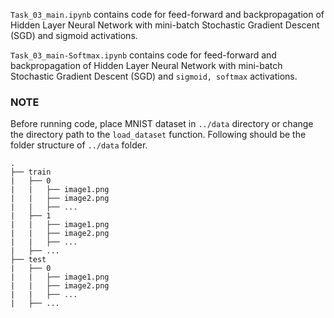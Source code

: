 `Task_03_main.ipynb` contains code for feed-forward and backpropagation of Hidden Layer Neural Network with mini-batch Stochastic Gradient Descent (SGD) and sigmoid activations.

`Task_03_main-Softmax.ipynb` contains code for feed-forward and backpropagation of Hidden Layer Neural Network with mini-batch Stochastic Gradient Descent (SGD) and `sigmoid, softmax` activations.

### NOTE
Before running code, place MNIST dataset in `../data` directory or change the directory path to the `load_dataset` function. Following should be the folder structure of `../data` folder.

```
.
├── train
|   ├── 0
|   |   ├── image1.png
|   |   ├── image2.png
|   |   ├── ...
|   ├── 1
|   |   ├── image1.png
|   |   ├── image2.png
|   |   ├── ...
|   ├── ...
├── test
|   ├── 0
|   |   ├── image1.png
|   |   ├── image2.png
|   |   ├── ...
|   ├── ...

```
